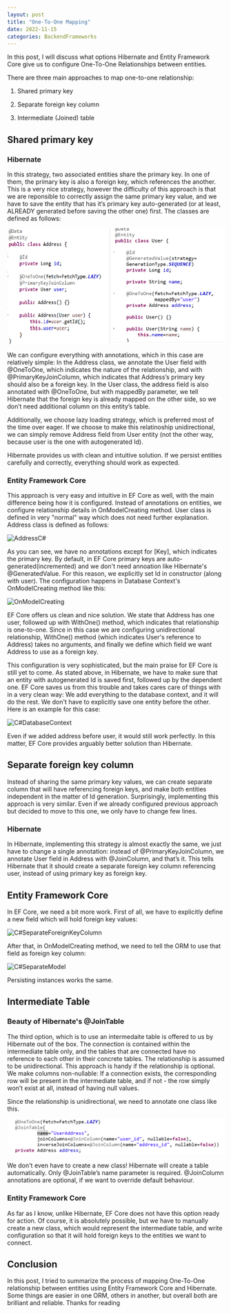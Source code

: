 ```yaml
---
layout: post
title: "One-To-One Mapping"
date: 2022-11-15
categories: BackendFrameworks
---
```


In this post, I will discuss what options Hibernate and Entity Framework Core give us to configure One-To-One Relationships between entities.

There are three main approaches to map one-to-one relationship:

1) Shared primary key

2) Separate foreign key column

3) Intermediate (Joined) table

## Shared primary key

### Hibernate
      
In this strategy, two associated entities share the primary key. In one of them, the primary key is also a foreign key, which references the another. This is a very nice strategy, however the difficulty of this approach is that we are reponsible to correctly assign the same primary key value, and we have to save the entity that has it’s primary key auto-generated (or at least, ALREADY generated before saving the other one) first.
The classes are defined as follows:

![OneToOneClasses](/assets/OTO-SP-Classes.png)

We can configure everything with annotations, which in this case are relatively simple: In the Address class, we annotate the User field with @OneToOne, which indicates the nature of the relationship, and with @PrimaryKeyJoinColumn, which indicates that Address’s primary key should also be a foreign key. In the User class, the address field is also annotated with @OneToOne, but with mappedBy parameter, we tell Hibernate that the foreign key is already mapped on the other side, so we don’t need additional column on this entity’s table. 

Additionally, we choose lazy loading strategy, which is preferred most of the time over eager.
If we choose to make this relatinoship unidirectional, we can simply remove Address field from User entity (not the other way, because user is the one with autogenerated Id).

Hibernate provides us with clean and intuitive solution. If we persist entities carefully and correctly, everything should work as expected.

### Entity Framework Core

This approach is very easy and intuitive in EF Core as well, with the main difference being how it is configured. Instead of annotations on entities, we configure relationship details in OnModelCreating method. User class is defined in very "normal" way which does not need further explanation. Address class is defined as follows:

![AddressC#](/assets/OTOC#-SP.png)

As you can see, we have no annotations except for [Key], which indicates the primary key. By default, in EF Core primary keys are auto-generated(incremented) and we don't need annoation like Hibernate's @GeneratedValue. For this reason, we explicitly set Id in constructor (along with user). The configuration happens in Database Context's OnModelCreating method like this:

![OnModelCreating](/assets/OTOC#-SP-M.png)

EF Core offers us clean and nice solution. We state that Address has one user, followed up with WithOne() method, which indicates that relationship is one-to-one. Since in this case we are configuring unidirectional relationship, WithOne() method (which indicates User's reference to Address) takes no arguments, and finally we define which field we want Address to use as a foreign key. 

This configuration is very sophisticated, but the main praise for EF Core is still yet to come. As stated above, in Hibernate, we have to make sure that an entity with autogenerated Id is saved first, followed up by the dependent one. EF Core saves us from this trouble and takes cares care of things with in a very clean way: We add everything to the database context, and it will do the rest. We don't have to explicitly save one entity before the other. Here is an example for this case:

![C#DatabaseContext](/assets/OTOC#-SP-P.png)

Even if we added address before user, it would still work perfectly. In this matter, EF Core provides arguably better solution than Hibernate.


## Separate foreign key column

Instead of sharing the same primary key values, we can create separate column that will have referencing foreign keys, and make both entities independent in the matter of Id generation. Surprisingly, implementing this approach is very similar. Even if we already configured previous approach but decided to move to this one, we only have to change few lines.

### Hibernate

In Hibernate, implementing this strategy is almost exactly the same, we just have to change a single annotation: instead of @PrimaryKeyJoinColumn, we annotate User field in Address with @JoinColumn, and that’s it. This tells Hibernate that it should create a separate foreign key column referencing user, instead of using primary key as foreign key. 

## Entity Framework Core

In EF Core, we need a bit more work. First of all, we have to explicitly define a new field which will hold foreign key values:

![C#SeparateForeignKeyColumn](/assets/OTOC#-Separate.png)

After that, in OnModelCreating method, we need to tell the ORM to use that field as foreign key column:

![C#SeparateModel](/assets/OTOC#-Separate-M.png)

Persisting instances works the same. 

## Intermediate Table

### Beauty of Hibernate's @JoinTable

The third option, which is to use an intermedaite table is offered to us by Hibernate out of the box. The connection is contained within the intermediate table only, and the tables that are connected have no reference to each other in their concrete tables.  The relationship is assumed to be unidirectional. This approach is handy if the relationship is optional. We make columns non-nullable: If a connection exists, the corresponding row will be present in the intermediate table, and if not - the row simply won’t exist at all, instead of having null values. 

Since the relationship is unidirectional, we need to annotate one class like this.

![JoinTable](/assets/joinTable.png)

We don't even have to create a new class! Hibernate will create a table automatically. Only @JoinTable’s name parameter is required. @JoinColumn annotations are optional, if we want to override default behaviour.

### Entity Framework Core

As far as I know, unlike Hibernate, EF Core does not have this option ready for action. Of course, it is absolutely possible, but we have to manually create a new class, which would represent the intermediate table, and write configuration so that it will hold foreign keys to the entities we want to connect. 

## Conclusion

In this post, I tried to summarize the process of mapping One-To-One relationship between entities using Entity Framework Core and Hibernate. Some things are easier in one ORM, others in another, but overall both are brilliant and reliable. Thanks for reading







